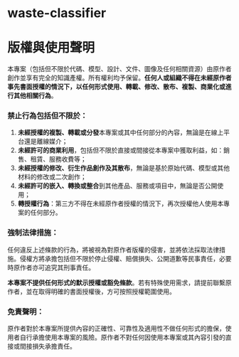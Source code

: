 # waste-classifier


# 版權與使用聲明

本專案（包括但不限於代碼、模型、設計、文件、圖像及任何相關資源）由原作者創作並享有完全的知識產權。所有權利均予保留。**任何人或組織不得在未經原作者事先書面授權的情況下，以任何形式使用、轉載、修改、散布、複製、商業化或進行其他相關行為**。

### 禁止行為包括但不限於：
1. **未經授權的複製、轉載或分發**本專案或其中任何部分的內容，無論是在線上平台還是離線媒介；
2. **未經許可的商業利用**，包括但不限於直接或間接從本專案中獲取利益，如：銷售、租賃、服務收費等；
3. **未經授權的修改、衍生作品創作及其散布**，無論是基於原始代碼、模型或其他材料的修改或二次創作；
4. **未經許可的嵌入、轉換或整合**到其他產品、服務或項目中，無論是否公開使用；
5. **轉授權行為**：第三方不得在未經原作者授權的情況下，再次授權他人使用本專案的任何部分。

### 強制法律措施：
任何違反上述條款的行為，將被視為對原作者版權的侵害，並將依法採取法律措施。侵權方將承擔包括但不限於停止侵權、賠償損失、公開道歉等民事責任，必要時原作者亦可追究其刑事責任。

**本專案不提供任何形式的默示授權或豁免條款**。若有特殊使用需求，請提前聯繫原作者，並在取得明確的書面授權後，方可按照授權範圍使用。

### 免責聲明：
原作者對於本專案所提供內容的正確性、可靠性及適用性不做任何形式的擔保，使用者自行承擔使用本專案的風險。原作者不對任何因使用本專案或其內容引發的直接或間接損失承擔責任。

